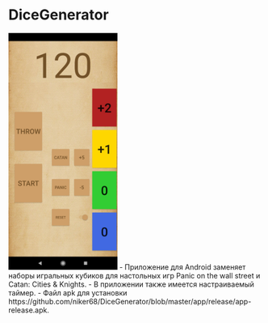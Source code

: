 # DiceGenerator
<img src="https://github.com/niker68/DiceGenerator/blob/master/media/Screenshot_2021-04-14-16-34-38-685_com.dicegenerator.jpg" width="216" height="468" />
- Приложение для Android заменяет наборы игральных кубиков для настольных игр Panic on the wall street и Catan: Cities & Knights.
- В приложении также имеется настраиваемый таймер.
- Файл apk для установки https://github.com/niker68/DiceGenerator/blob/master/app/release/app-release.apk.

